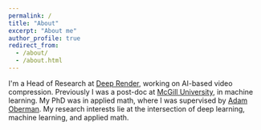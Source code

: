 ```yaml
---
permalink: /
title: "About"
excerpt: "About me"
author_profile: true
redirect_from: 
  - /about/
  - /about.html
---
```


I'm a Head of Research at [Deep Render](https://deeprender.ai/), working on AI-based video compression.
Previously I was a post-doc at [McGill University](https://www.mcgill.ca/), in machine learning. My PhD was in applied math, where I was supervised by 
[Adam Oberman](https://www.adamoberman.net/).  My research interests lie at the intersection of deep learning, machine learning, and applied math.

